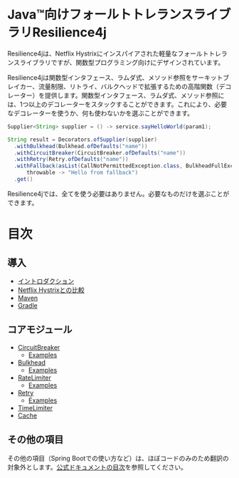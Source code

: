 Java™向けフォールトトレランスライブラリResilience4j
====================================================
Resilience4jは、Netflix Hystrixにインスパイアされた軽量なフォールトトレランスライブラリですが、関数型プログラミング向けにデザインされています。

Resilience4jは関数型インタフェース、ラムダ式、メソッド参照をサーキットブレイカー、流量制限、リトライ、バルクヘッドで拡張するための高階関数（デコレーター）を提供します。関数型インタフェース、ラムダ式、メソッド参照には、1つ以上のデコレーターをスタックすることができます。これにより、必要なデコレーターを使うか、何も使わないかを選ぶことができます。

```java
Supplier<String> supplier = () -> service.sayHelloWorld(param1);

String result = Decorators.ofSupplier(supplier)
  .withBulkhead(Bulkhead.ofDefaults("name"))
  .withCircuitBreaker(CircuitBreaker.ofDefaults("name"))
  .withRetry(Retry.ofDefaults("name"))
  .withFallback(asList(CallNotPermittedException.class, BulkheadFullException.class),  
      throwable -> "Hello from fallback")
  .get()
```

Resilience4jでは、全てを使う必要はありません。必要なものだけを選ぶことができます。

# 目次
## 導入
- [イントロダクション](getting-started/introduction.md)
- [Netflix Hystrixとの比較](getting-started/comparison-to-netflix-hystrix.md)
- [Maven](getting-started/maven.md)
- [Gradle](getting-started/gradle.md)

## コアモジュール
- [CircuitBreaker](core-modules/circuitbreaker.md)
    - [Examples](core-modules/circuitbreaker-examples.md)
- [Bulkhead](core-modules/bulkhead.md)
    - [Examples](core-modules/bulkhead-examples.md)
- [RateLimiter](core-modules/ratelimiter.md)
    - [Examples](core-modules/ratelimiter-examples.md)
- [Retry](core-modules/retry.md)
    - [Examples](core-modules/retry-examples.md)
- [TimeLimiter](core-modules/timelimiter.md)
- [Cache](core-modules/cache.md)

## その他の項目
その他の項目（Spring Bootでの使い方など）は、ほぼコードのみのため翻訳の対象外とします。[公式ドキュメントの目次](https://resilience4j.readme.io/docs)を参照してください。
